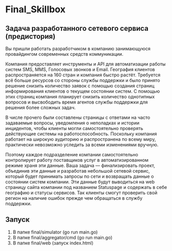 # Final_Skillbox
## Задача разработанного сетевого сервиса (предистория)
Вы пришли работать разработчиком в компанию занимающуюся провайдингом современных средств коммуникации.

Компания предоставляет инструменты и API для автоматизации работы систем SMS, MMS, Голосовых звонков и Email. География клиентов распространяется на 160 стран и компания быстро растёт. Требуется всё больше ресурсов со стороны службы поддержки и было принято решение снизить количество заявок с помощью создания страниц информирования клиентов о текущем состоянии систем. С помощью этих страниц компания планирует снизить количество однотипных вопросов и высвободить время агентов службы поддержки для решения более 
сложных задач.

В числе прочего были составлены страницы с ответами на часто задаваемые вопросы, уведомления о неполадках и истории инцидентов, чтобы клиенты могли самостоятельно проверять действующие системы на работоспособность. Поскольку компания работает на широкую аудиторию и распространена по всему миру, практически невозможно уследить за всеми изменениями вручную. 

Поэтому каждое подразделение компании самостоятельно контролирует работу поставщиков услуг в автоматизированном режиме храня эти данные. Ваша задача — финализировать проект, объединив эти данные и разработав небольшой сетевой сервис, который будет принимать запросы по сети и возвращать данные о состоянии систем компании. Эти данные будут выводиться на web страницу сайта компании под названием Statuspage и содержать в себе географию и статусы сервисов. Так клиенты смогут проверить свой регион на наличие ошибок прежде чем обращаться в службу поддержки.

## Запуск 
1) В папке final/simulator (go run main.go)
2) В папке final/aggregator/cmd (go run main.go)
3) В папке final/web (запуск index.html)
